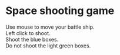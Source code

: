 # Space shooting game<br>
Use mouse to move your battle ship.<br>
Left click to shoot.<br>
Shoot the blue boxes.<br>
Do not shoot the light green boxes.<br>
